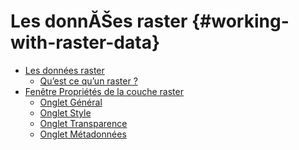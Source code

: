 # Les donnĂŠes raster {#working-with-raster-data}

-   <a href="supported_data.html" class="reference internal">Les données raster</a>
    -   <a href="supported_data.html#what-is-raster-data" class="reference internal">Qu’est ce qu’un raster ?</a>
-   <a href="raster_properties.html" class="reference internal">Fenêtre Propriétés de la couche raster</a>
    -   <a href="raster_properties.html#general-menu" class="reference internal">Onglet Général</a>
    -   <a href="raster_properties.html#style-menu" class="reference internal">Onglet Style</a>
    -   <a href="raster_properties.html#transparency-menu" class="reference internal">Onglet Transparence</a>
    -   <a href="raster_properties.html#metadata-menu" class="reference internal">Onglet Métadonnées</a>




